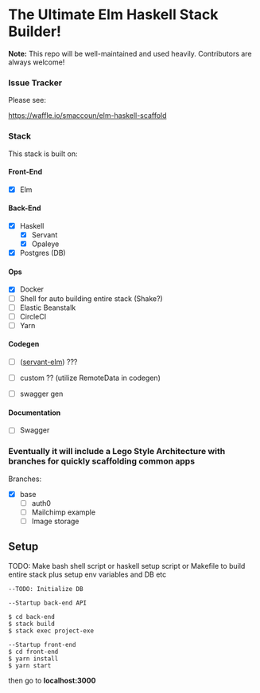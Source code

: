 # The Ultimate Elm Haskell Stack Builder!

**Note:** This repo will be well-maintained and used heavily. Contributors are always welcome!

### Issue Tracker
Please see:

https://waffle.io/smaccoun/elm-haskell-scaffold


### Stack
This stack is built on:

#### Front-End
* [x] Elm

#### Back-End
* [x] Haskell
    * [x] Servant
    * [x] Opaleye
* [x] Postgres (DB)

#### Ops
* [x] Docker
* [ ] Shell for auto building entire stack (Shake?)
* [ ] Elastic Beanstalk
* [ ] CircleCI
* [ ] Yarn

#### Codegen
* [ ] ([servant-elm](https://www.google.com)) ???
* [ ] custom ?? (utilize RemoteData in codegen)
* [ ] swagger gen


#### Documentation
* [ ] Swagger

### Eventually it will include a Lego Style Architecture with branches for quickly scaffolding common apps

Branches:

* [x] base
  * [ ] auth0
  * [ ] Mailchimp example
  * [ ] Image storage

## Setup

TODO: Make bash shell script or haskell setup script or Makefile to build entire stack plus setup env variables and DB etc

```
--TODO: Initialize DB

--Startup back-end API

$ cd back-end
$ stack build
$ stack exec project-exe

--Startup front-end
$ cd front-end
$ yarn install
$ yarn start
```

then go to **localhost:3000**
